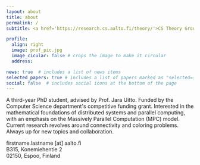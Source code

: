 ```yaml
---
layout: about
title: about
permalink: /
subtitle: <a href='https://research.cs.aalto.fi/theory/'>CS Theory Group</a>, <a href='https://www.aalto.fi/en'>Aalto University</a>

profile:
  align: right
  image: prof_pic.jpg
  image_cicular: false # crops the image to make it circular
  address:

news: true  # includes a list of news items
selected_papers: true # includes a list of papers marked as "selected={true}"
social: false  # includes social icons at the bottom of the page
---
```


A third-year PhD student, advised by Prof. Jara Uitto. Funded by the Computer Science department's competitive funding grant. Interested in the mathematical foundations of distributed systems and parallel computing, with an emphasis on the Massively Parallel Computation (MPC) model. Current research revolves around connectivity and coloring problems. Always up for new topics and collaboration.<br/>


firstname.lastname [at] aalto.fi <br/>
B315, Konemiehentie 2<br/>
02150, Espoo, Finland
